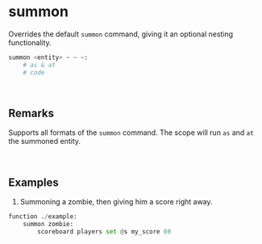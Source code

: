# summon

Overrides the default `summon` command, giving it an optional nesting functionality.

```py
summon <entity> ~ ~ ~:
    # as & at
    # code
```


&nbsp;



## Remarks

Supports all formats of the `summon` command. The scope will run `as` and `at` the summoned entity.


&nbsp;


## Examples

1. Summoning a zombie, then giving him a score right away.

```py
function ./example:
    summon zombie:
        scoreboard players set @s my_score 69
```






